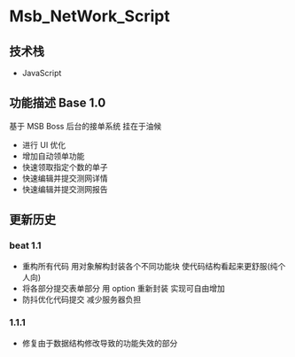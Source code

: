 # Msb_NetWork_Script

## 技术栈

- JavaScript

## 功能描述 Base 1.0

基于 MSB Boss 后台的接单系统 挂在于油候

- 进行 UI 优化
- 增加自动领单功能
- 快速领取指定个数的单子
- 快速编辑并提交测网详情
- 快速编辑并提交测网报告

## 更新历史

### beat 1.1

- 重构所有代码 用对象解构封装各个不同功能块 使代码结构看起来更舒服(纯个人向)
- 将各部分提交表单部分 用 option 重新封装 实现可自由增加
- 防抖优化代码提交 减少服务器负担

### 1.1.1

- 修复由于数据结构修改导致的功能失效的部分
